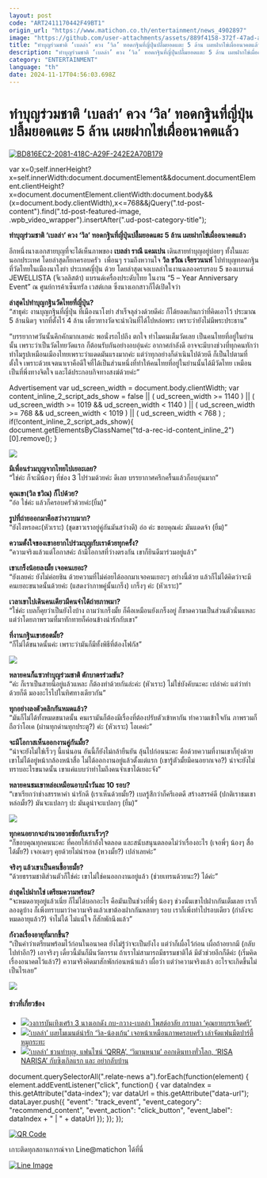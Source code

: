 ```yaml
---
layout: post
code: "ART2411170442F49BT1"
origin_url: "https://www.matichon.co.th/entertainment/news_4902897"
image: "https://github.com/user-attachments/assets/889f4158-372f-47ad-a28f-6f49e878d74a"
title: "ทำบุญร่วมชาติ ‘เบลล่า’ ควง ‘วิล’ ทอดกฐินที่ญี่ปุ่นปลื้มยอดแตะ 5 ล้าน เผยฝากไข่เผื่ออนาคตแล้ว"
description: "ทำบุญร่วมชาติ ‘เบลล่า’ ควง ‘วิล’ ทอดกฐินที่ญี่ปุ่นปลื้มยอดแตะ 5 ล้าน เผยฝากไข่เผื่ออนาคตแล้ว"
category: "ENTERTAINMENT"
language: "th"
date: 2024-11-17T04:56:03.698Z
---
```


# ทำบุญร่วมชาติ ‘เบลล่า’ ควง ‘วิล’ ทอดกฐินที่ญี่ปุ่นปลื้มยอดแตะ 5 ล้าน เผยฝากไข่เผื่ออนาคตแล้ว

[![](https://www.matichon.co.th/wp-content/uploads/2024/11/BD816EC2-2081-418C-A29F-242E2A70B179-728x520.jpeg "BD816EC2-2081-418C-A29F-242E2A70B179")](https://www.matichon.co.th/wp-content/uploads/2024/11/BD816EC2-2081-418C-A29F-242E2A70B179.jpeg)

var x=0;self.innerHeight?x=self.innerWidth:document.documentElement&&document.documentElement.clientHeight?x=document.documentElement.clientWidth:document.body&&(x=document.body.clientWidth),x<=768&&jQuery(".td-post-content").find(".td-post-featured-image, .wpb\_video\_wrapper").insertAfter(".ud-post-category-title");

**ทำบุญร่วมชาติ ‘เบลล่า’ ควง ‘วิล’ ทอดกฐินที่ญี่ปุ่นปลื้มยอดแตะ 5 ล้าน เผยฝากไข่เผื่ออนาคตแล้ว**

อีกหนึ่งนางเอกสายบุญที่จะได้เห็นภาพของ **เบลล่า ราณี แคมเปน** เดินสายทำบุญอยู่บ่อยๆ ทั้งในและนอกประเทศ โดยล่าสุดก็ยกครอบครัว  เพื่อนๆ รวมถึงหวานใจ **วิล ชวิณ เจียรวนนท์** ไปทำบุญทอดกฐิน ที่วัดไทยในเมืองนาโงย่า ประเทศญี่ปุ่น ด้วย โดยล่าสุดเจอเบลล่าในงานฉลองครบรอบ 5 ของแบรนด์ JEWELLISTA (จีเวลลิสต้า) แบรนด์เครื่องประดับไทย ในงาน “5 – Year Anniversary Event” ณ ศูนย์การค้าเซ็นทรัล เวสต์เกต ซึ่งนางเอกสาวก็ได้เปิดใจว่า

**ล่าสุดไปทำบุญกฐินวัดไทยที่ญี่ปุ่น?**  
“สาธุค่ะ งานบุญกฐินที่ญี่ปุ่น ที่เมืองนาโงย่า สำเร็จลุล่วงด้วยดีค่ะ ก็ได้ยอดเกินกว่าที่คิดเอาไว้ ประมาณ 5 ล้านนิดๆ จากที่ตั้งไว้ 4 ล้าน เดี๋ยวทางวัดจะนำเงินที่ได้ไปหล่อพระ เพราะว่ายังไม่มีพระประธาน”

“บรรยากาศวันนั้นคึกคักมากเลยค่ะ พอนั่งรถไปถึง ตกใจ ทำไมคนเต็มวัดเลย เป็นคนไทยที่อยู่ในย่านนั้น เพราะว่าเป็นวัดไทยวัดแรก ก็ต้อนรับกันอย่างอบอุ่นค่ะ อากาศกำลังดี อาจจะมีบางช่วงที่ทุกคนทักว่าทำไมรูปเหมือนเมืองไทยเพราะว่าแดดมันแรงมากค่ะ แต่ว่าทุกอย่างก็ดำเนินไปด้วยดี ก็เป็นไปตามที่ตั้งใจ เพราะด้วยเจตนาเราคือดีใจที่ได้เป็นส่วนหนึ่งที่ทำให้คนไทยที่อยู่ในย่านนั้นได้มีวัดไทย เหมือนเป็นที่พึ่งทางจิตใจ และได้ประกอบกิจทางสงฆ์ด้วยค่ะ”

Advertisement var ud\_screen\_width = document.body.clientWidth; var content\_inline\_2\_script\_ads\_show = false || ( ud\_screen\_width >= 1140 ) || ( ud\_screen\_width >= 1019 && ud\_screen\_width < 1140 ) || ( ud\_screen\_width >= 768 && ud\_screen\_width < 1019 ) || ( ud\_screen\_width < 768 ) ; if(!content\_inline\_2\_script\_ads\_show){ document.getElementsByClassName("td-a-rec-id-content\_inline\_2")\[0\].remove(); }

![](https://www.matichon.co.th/wp-content/uploads/2024/11/IMG_5584-894x1024.jpeg)

**มีเพื่อนร่วมบุญจากไทยไปเยอะเลย?**  
“ใช่ค่ะ ก็จะมีน้องๆ ที่ช่อง 3 ไปร่วมด้วยค่ะ ดีเลย บรรยากาศครึกครื้นแล้วก็อบอุ่นมาก”

**คุณเขา(วิล ชวิณ) ก็ไปด้วย?**  
“อ๋อ ใช่ค่ะ แล้วก็ครอบครัวด้วยค่ะ(ยิ้ม)”

**รูปที่ถ่ายออกมาคือสว่างวาบมาก?**  
“ยังไงหรอคะ(หัวเราะ) (ชุดขาวเราอยู่คู่กันมันสว่างดี) อ๋อ ค่ะ ขอบคุณค่ะ มันแดดจ้า (ยิ้ม)”

**ความตั้งใจของเขาอยากไปร่วมบุญกับเราด้วยทุกครั้ง?**  
“ความจริงแล้วแต่โอกาสค่ะ ถ้ามีโอกาสที่ว่างตรงกัน เขาก็ยินดีมาร่วมอยู่แล้ว”

**เขาเกร็งน้อยลงมั้ย เจอคนเยอะ?**  
“ยังเลยค่ะ ยังไม่ค่อยชิน ด้วยความที่ไม่ค่อยได้ออกมาเจอคนเยอะๆ อย่างนี้ด้วย แล้วก็ไม่ได้คิดว่าจะมีคนเยอะขนาดนั้นด้วยค่ะ (แสดงว่าภาพคู่นั้นเกร็ง) เกร็งๆ ค่ะ (หัวเราะ)”

**เวลาเขาไปเดินคนเดียวมีคนจำได้ถ่ายภาพมา?**  
“ใช่ค่ะ เบลก็คุยว่าเป็นยังไงบ้าง ถามว่าเกร็งมั้ย ก็คือเหมือนยังเกร็งอยู่ ก็ขาดความเป็นส่วนตัวนั่นแหละ แต่ว่าโดยภาพรวมที่มาทักทายก็ค่อนข้างน่ารักกับเขา”

**ที่งานกฐินเขาฮอตมั้ย?**  
“ก็ไม่ได้ขนาดนั้นค่ะ เพราะว่ามันก็มีทั้งพิธีที่ต้องโฟกัส”

![](https://www.matichon.co.th/wp-content/uploads/2024/11/IMG_5582-887x1024.jpeg)

**หลายคนก็แซวทำบุญร่วมชาติ ตักบาตรร่วมขัน?**  
“ค่ะ ก็เราเป็นสายนี้อยู่แล้วแหละ ก็ต้องทำด้วยกันล่ะค่ะ (หัวเราะ) ไม่ใช่บังคับนะคะ เปล่าค่ะ แต่ว่าทำด้วยก็ดี มองอะไรไปในทิศทางเดียวกัน”

**ทุกอย่างลงตัวคลิกกันหมดแล้ว?**  
“มันก็ไม่ได้ทั้งหมดขนาดนั้น คนเรามันก็ต้องมีเรื่องที่ต้องปรับตัวเข้าหากัน ทำความเข้าใจกัน ภาพรวมก็ถือว่าโอเค (ผ่านทุกด่านทุกประตู?) ค่ะ (หัวเราะ) โอเคค่ะ”

**จะมีโอกาสเห็นออกงานคู่กันมั้ย?**  
“น่าจะยังไม่ใช่เร็วๆ นี้แน่นอน อันนี้ก็ยังไม่กล้ายืนยัน ลุ้นไปก่อนนะคะ คือด้วยความที่งานเขาก็ยุ่งด้วย เขาไม่ได้อยู่หน้ากล้องหน้าสื่อ ไม่ได้ออกงานอยู่แล้วตั้งแต่แรก (เขารู้ตัวมั้ยมีคนอยากเจอ?) น่าจะยังไม่ทราบอะไรขนาดนั้น เขาแค่แบบว่าทำไมถึงคนจำเขาได้เยอะจัง”

**หลายคนชมเขาหล่อเหมือนอาบน้ำวันละ 10 รอบ?**  
“เขาเรียกว่าช่างสรรหาคำ น่ารักดี (เราเห็นด้วยมั้ย?) เบลรู้สึกว่าก็ครีเอตดี สร้างสรรค์ดี (ปกติเราชมเขาหล่อมั้ย?) มันจะแปลกๆ ปะ มันดูน่าจะแปลกๆ (ยิ้ม)”

**![](https://www.matichon.co.th/wp-content/uploads/2024/11/IMG_5580-1024x576.jpeg)**

**ทุกคนอยากจะอำนวยอวยชัยกับเราเร็วๆ?**  
“ก็ขอบคุณทุกคนนะคะ ที่คอยให้กำลังใจตลอด และสนับสนุนตลอดไม่ว่าเรื่องอะไร (เจอพี่ๆ น้องๆ สื่อได้มั้ย?) เจอเฉยๆ คุยด้วยไม่น่ารอด (หวงมั้ย?) เปล่าเลยค่ะ”

**จริงๆ แล้วเขาเป็นคนขี้อายมั้ย?**  
“ด้วยธรรมชาติส่วนตัวก็ใช่ค่ะ เขาไม่ใช่คนออกงานอยู่แล้ว (ช่วยเทรนด้วยนะ?) ได้ค่ะ”

**ล่าสุดไปฝากไข่ เตรียมความพร้อม?**  
“จะหมดอายุอยู่แล้วเนี่ย ก็ไม่ได้บอกอะไร คือมันเป็นช่วงที่พี่ๆ น้องๆ ช่วงนั้นเขาไปฝากกันเต็มเลย เราก็ลองดูบ้าง ก็เพิ่งทราบมาว่าความจริงแล้วเขาต้องฝากกันหลายๆ รอบ เราก็เพิ่งทำไปรอบเดียว (กำลังจะหมดอายุแล้ว?) จำไม่ได้ ไม่แน่ใจ ก็สักพักนึงแล้ว”

**กังวลเรื่องอายุที่มากขึ้น?**  
“เป็นคำว่าเตรียมพร้อมไว้ก่อนในอนาคต ยังไม่รู้ว่าจะเป็นยังไง แต่ว่าก็เผื่อไว้ก่อน เผื่อถ้าอยากมี (กลับไปทำอีก?) เอาจริงๆ เดี๋ยวนี้มันก็มีนวัตกรรม ถ้าเราไม่สามารถมีธรรมชาติได้ มีตัวช่วยอีกก็ดีค่ะ (เริ่มคิดเรื่องอนาคตไว้แล้ว?) ความจริงคิดมาสักพักก่อนหน้าแล้ว เผื่อว่า แต่ว่าความจริงแล้ว อะไรจะเกิดขึ้นไม่เป็นไรเลย”

![](https://www.matichon.co.th/wp-content/uploads/2024/11/IMG_5575-1024x768.jpeg)

#### ข่าวที่เกี่ยวข้อง

*   [![](https://www.matichon.co.th/wp-content/uploads/2024/11/yama1.jpg)วงการบันเทิงเศร้า 3 นางเอกดัง กบ-กวาง-เบลล่า โพสต์อาลัย กราบลา ‘คุณยายบรรเจิดศรี’](https://www.matichon.co.th/entertainment/thai-entertainment/news_4886630)
*   [![](https://www.matichon.co.th/wp-content/uploads/2024/11/2-3.jpg)‘เบลล่า’ เผยโมเมนต์น่ารัก ‘วิล-น้องเก้น’ เจอหน้าเหมือนภาพครอบครัว เล่าจัดแฟนมีตปาร์ตี้หมูกระทะ](https://www.matichon.co.th/entertainment/news_4877603)
*   [![](https://www.matichon.co.th/wp-content/uploads/2024/10/2-295.jpg)‘เบลล่า’ ชวนทำบุญ, แฟนไซน์ ‘QRRA’, ‘วิมานหนาม’ ออกเดินทางทั่วโลก, ‘RISA NARISA’ กับซิงเกิลแรก และ อย่ากลับบ้าน](https://www.matichon.co.th/entertainment/news_4867965)

document.querySelectorAll(".relate-news a").forEach(function(element) { element.addEventListener("click", function() { var dataIndex = this.getAttribute("data-index"); var dataUrl = this.getAttribute("data-url"); dataLayer.push({ "event": "track\_event", "event\_category": "recommend\_content", "event\_action": "click\_button", "event\_label": dataIndex + " | " + dataUrl }); }); });

[![QR Code](https://www.matichon.co.th/wp-content/uploads/2023/07/wob1371z.jpg)](https://lin.ee/ht0nDxX)

เกาะติดทุกสถานการณ์จาก Line@matichon ได้ที่นี่

[![Line Image](https://www.matichon.co.th/wp-content/uploads/2023/07/th.png)](https://lin.ee/ht0nDxX)